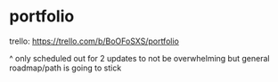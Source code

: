 # portfolio
trello: https://trello.com/b/BoOFoSXS/portfolio

^ only scheduled out for 2 updates to not be overwhelming but general roadmap/path is going to stick
